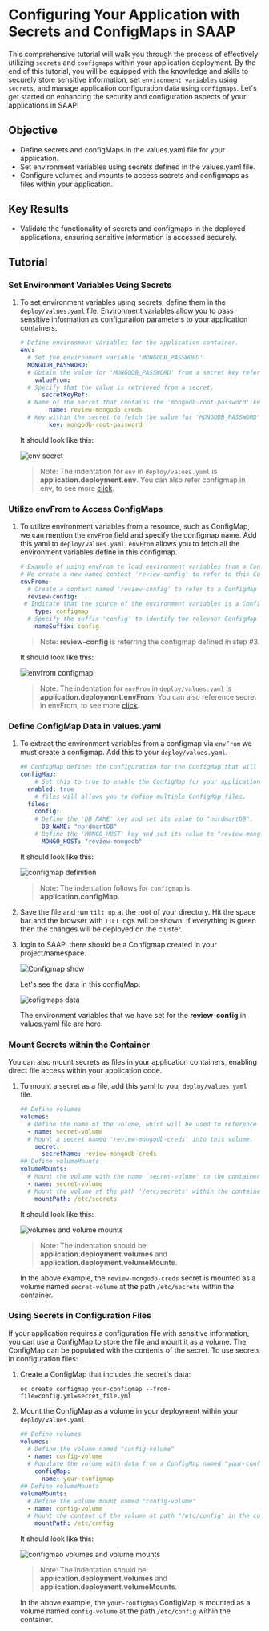# Configuring Your Application with Secrets and ConfigMaps in SAAP

This comprehensive tutorial will walk you through the process of effectively utilizing `secrets` and `configmaps` within your application deployment. By the end of this tutorial, you will be equipped with the knowledge and skills to securely store sensitive information, set `environment variables` using `secrets`, and manage application configuration data using `configmaps`. Let's get started on enhancing the security and configuration aspects of your applications in SAAP!

## Objective

- Define secrets and configMaps in the values.yaml file for your application.
- Set environment variables using secrets defined in the values.yaml file.
- Configure volumes and mounts to access secrets and configmaps as files within your application.

## Key Results

- Validate the functionality of secrets and configmaps in the deployed applications, ensuring sensitive information is accessed securely.

## Tutorial

### Set Environment Variables Using Secrets

1. To set environment variables using secrets, define them in the `deploy/values.yaml` file. Environment variables allow you to pass sensitive information as configuration parameters to your application containers.

    ```yaml
    # Define environment variables for the application container.
    env:
      # Set the environment variable 'MONGODB_PASSWORD'.
      MONGODB_PASSWORD:
      # Obtain the value for 'MONGODB_PASSWORD' from a secret key reference.
        valueFrom:
      # Specify that the value is retrieved from a secret.
          secretKeyRef:
      # Name of the secret that contains the 'mongodb-root-password' key.
            name: review-mongodb-creds
      # Key within the secret to fetch the value for 'MONGODB_PASSWORD'.
            key: mongodb-root-password
    ```

    It should look like this:

    ![env secret](images/env-secret.png)

    > Note: The indentation for `env` in `deploy/values.yaml` is **application.deployment.env**. You can also refer configmap in env, to see more [click](https://kubernetes.io/docs/tasks/configure-pod-container/configure-pod-configmap/#define-container-environment-variables-with-data-from-multiple-configmaps).

### Utilize envFrom to Access ConfigMaps

1. To utilize environment variables from a resource, such as ConfigMap, we can mention the `envFrom` field and specify the configmap name. Add this yaml to `deploy/values.yaml`. `envFrom` allows you to fetch all the environment variables define in this configmap.

    ```yaml
    # Example of using envFrom to load environment variables from a ConfigMap
    # We create a new named context 'review-config' to refer to this ConfigMap
    envFrom:
      # Create a context named 'review-config' to refer to a ConfigMap
      review-config:
     # Indicate that the source of the environment variables is a ConfigMap
        type: configmap
      # Specify the suffix 'config' to identify the relevant ConfigMap named 'review-config'
        nameSuffix: config
    ```

    >Note: **review-config** is referring the configmap defined in step #3.

    It should look like this:

    ![envfrom configmap](images/envfrom-config.png)

    > Note: The indentation for `envFrom` in `deploy/values.yaml` is **application.deployment.envFrom**. You can also reference secret in envFrom, to see more [click](https://kubernetes.io/docs/tasks/inject-data-application/distribute-credentials-secure/#configure-all-key-value-pairs-in-a-secret-as-container-environment-variables).

### Define ConfigMap Data in values.yaml

1. To extract the environment variables from a configmap via `envFrom` we must create a configmap. Add this to your `deploy/values.yaml`.

    ```yaml
    ## ConfigMap defines the configuration for the ConfigMap that will be used in your application deployment.
    configMap:
        # Set this to true to enable the ConfigMap for your application.
      enabled: true
        # files will allows you to define multiple ConfigMap files.
      files:
        config:
        # Define the 'DB_NAME' key and set its value to "nordmartDB".
          DB_NAME: "nordmartDB"
        # Define the 'MONGO_HOST' key and set its value to "review-mongodb".
          MONGO_HOST: "review-mongodb"
    ```

    It should look like this:

    ![configmap definition](images/configmap.png)

    > Note: The indentation follows for `configmap` is **application.configMap**.

1. Save the file and run `tilt up` at the root of your directory. Hit the space bar and the browser with `TILT` logs will be shown. If everything is green then the changes will be deployed on the cluster.

1. login to SAAP, there should be a Configmap created in your project/namespace.

    ![Configmap show](images/configmap-show.png)

    Let's see the data in this configMap.

    ![`cofigmaps` data](images/configmap-data.png)

    The environment variables that we have set for the **review-config** in values.yaml file are here.

### Mount Secrets within the Container

You can also mount secrets as files in your application containers, enabling direct file access within your application code.

1. To mount a secret as a file, add this yaml to your `deploy/values.yaml` file.

    ```yaml
    ## Define volumes
    volumes:
      # Define the name of the volume, which will be used to reference it in the pod specification.
      - name: secret-volume
      # Mount a secret named 'review-mongodb-creds' into this volume.
        secret:
          secretName: review-mongodb-creds
    ## Define volumeMounts
    volumeMounts:
      # Mount the volume with the name 'secret-volume' to the container.
      - name: secret-volume
      # Mount the volume at the path '/etc/secrets' within the container.
        mountPath: /etc/secrets
    ```

    It should look like this:

    ![volumes and volume mounts](images/volumes-mounts.png)

    > Note: The indentation should be: **application.deployment.volumes** and **application.deployment.volumeMounts**.

    In the above example, the `review-mongodb-creds` secret is mounted as a volume named `secret-volume` at the path `/etc/secrets` within the container.

### Using Secrets in Configuration Files

If your application requires a configuration file with sensitive information, you can use a ConfigMap to store the file and mount it as a volume. The ConfigMap can be populated with the contents of the secret. To use secrets in configuration files:

1. Create a ConfigMap that includes the secret's data:

    `oc create configmap your-configmap --from-file=config.yml=secret_file.yml`

1. Mount the ConfigMap as a volume in your deployment within your `deploy/values.yaml`.

    ```yaml
    ## Define volumes
    volumes:
      # Define the volume named "config-volume"
      - name: config-volume
      # Populate the volume with data from a ConfigMap named "your-configmap"
        configMap:
          name: your-configmap
    ## Define volumeMounts
    volumeMounts:
      # Define the volume mount named "config-volume"
      - name: config-volume
      # Mount the content of the volume at path "/etc/config" in the container
        mountPath: /etc/config
    ```

    It should look like this:

    ![configmao volumes and volume mounts](images/volume-config.png)

    > Note: The indentation should be: **application.deployment.volumes** and **application.deployment.volumeMounts**.

    In the above example, the `your-configmap` ConfigMap is mounted as a volume named `config-volume` at the path `/etc/config` within the container.
